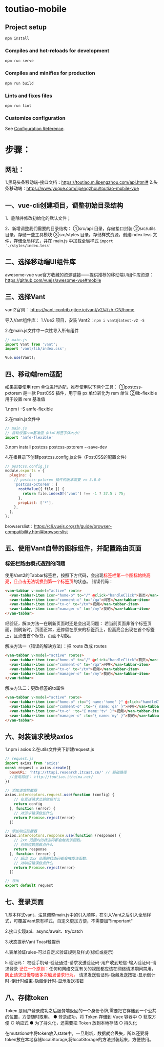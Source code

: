 # toutiao-mobile

## Project setup
```
npm install
```

### Compiles and hot-reloads for development
```
npm run serve
```

### Compiles and minifies for production
```
npm run build
```

### Lints and fixes files
```
npm run lint
```

### Customize configuration
See [Configuration Reference](https://cli.vuejs.org/config/).
# 步骤：
## 网址：
1.黑马头条移动端-接口文档：https://toutiao.m.lipengzhou.com/api.html#
2.头条移动端：https://www.yuque.com/lipengzhou/toutiao-mobile-vue
## 一、vue-cli创建项目，调整初始目录结构
1、删除并修改初始化的默认文件；

2、新增调整我们需要的目录结构：
①src/api 目录，存储接口封装
②src/utils 目录，存储一些工具模块
③src/styles 目录，存储样式资源，创建index.less 文件，存储全局样式，并在 main.js 中加载全局样式 ```import './styles/index.less'```
## 二、选择移动端UI组件库
awesome-vue vue官方收藏的资源链接——提供推荐的移动端UI组件库资源：
https://github.com/vuejs/awesome-vue#mobile
## 三、选择Vant
vant2官网：
https://vant-contrib.gitee.io/vant/v2/#/zh-CN/home

导入Vant组件库：
1.Vue2 项目，安装 Vant2：```npm i vant@latest-v2 -S```

2.在main.js文件中一次性导入所有组件
```js
// main.js
import Vant from 'vant';
import 'vant/lib/index.css';

Vue.use(Vant);
```
## 四、移动端rem适配
如果需要使用 rem 单位进行适配，推荐使用以下两个工具：
①postcss-pxtorem 是一款 PostCSS 插件，用于将 px 单位转化为 rem 单位
②lib-flexible 用于设置 rem 基准值

1.npm i -S amfe-flexible

2.在main.js文件中
```js
// main.js
// 自动设置rem基准值（html标签字体大小）
import 'amfe-flexible'
```
3.npm install postcss postcss-pxtorem --save-dev

4.在根目录下创建postcss.config.js文件（PostCSS的配置文件）
```js
// postcss.config.js
module.exports = {
  plugins: {
    // postcss-pxtorem 插件的版本需要 >= 5.0.0
    'postcss-pxtorem': {
      rootValue({ file }) {
        return file.indexOf('vant') !== -1 ? 37.5 : 75;
      },
      propList: ['*'],
    },
  },
};
```
browserslist：https://cli.vuejs.org/zh/guide/browser-compatibility.html#browserslist
## 五、使用Vant自带的图标组件，并配置路由页面
### 标签栏路由模式遇到的问题
使用Vant2的Tabbar标签栏，按照下方代码，会出现<span style="color:red">标签栏第一个图标始终高亮，且点击无法切换到第一个标签页</span>的状态。
错误代码：
```html
<van-tabbar v-model="active" route>
  <van-tabbar-item icon="home-o" to="/" @click="handleClick">首页</van-tabbar-item>
  <van-tabbar-item icon="comment-o" to="/qa">问答</van-tabbar-item>
  <van-tabbar-item icon="tv-o" to="/tv">视频</van-tabbar-item>
  <van-tabbar-item icon="manager-o" to="/my">我的</van-tabbar-item>
</van-tabbar>
```

经验证，解决方法一在刷新页面时还是会出现问题：
若当前页面非首个标签页面，则刷新时，页面正常，还停留在原来的标签页上，但高亮会出现在首个标签上，且点击首个标签，页面不切换。

解决方法一（错误的解决方法）：把 route 改成 routes
```html
<van-tabbar v-model="active" routes>
  <van-tabbar-item icon="home-o" to="/" @click="handleClick">首页</van-tabbar-item>
  <van-tabbar-item icon="comment-o" to="/qa">问答</van-tabbar-item>
  <van-tabbar-item icon="tv-o" to="/tv">视频</van-tabbar-item>
  <van-tabbar-item icon="manager-o" to="/my">我的</van-tabbar-item>
</van-tabbar>
```
解决方法二：更改标签的to属性
```html
<van-tabbar v-model="active" route>
  <van-tabbar-item icon="home-o" :to="{ name:'home' }" @click="handleClick">首页</van-tabbar-item>
  <van-tabbar-item icon="comment-o" :to="{ name:'qa' }">问答</van-tabbar-item>
  <van-tabbar-item icon="tv-o" :to="{ name:'tv' }">视频</van-tabbar-item>
  <van-tabbar-item icon="manager-o" :to="{ name:'my' }">我的</van-tabbar-item>
</van-tabbar>
```
## 六、封装请求模块axios
1.npm i axios
2.在utils文件夹下新建request.js
```js
// request.js
import axios from 'axios'
const request = axios.create({
  baseURL: 'http://ttapi.research.itcast.cn/' // 基础路径
  //备用路径： http://toutiao.itheima.net/
})

// 添加请求拦截器
axios.interceptors.request.use(function (config) {
    // 在发送请求之前做些什么
    return config
  }, function (error) {
    // 对请求错误做些什么
    return Promise.reject(error)
  })

// 添加响应拦截器
axios.interceptors.response.use(function (response) {
    // 2xx 范围内的状态码都会触发该函数。
    // 对响应数据做点什么
    return response
  }, function (error) {
    // 超出 2xx 范围的状态码都会触发该函数。
    // 对响应错误做点什么
    return Promise.reject(error)
  })

// 导出
export default request
```
## 七、登录页面
1.基本样式vant，注意调整main.js中的引入顺序，在引入Vant之后引入全局样式，可覆盖Vant原有样式，自定义更加方便，不需要加"!important"

2.接口实现api、async/await、try/catch

3.状态提示Vant Toast轻提示

4.表单验证rules-可以自定义验证规则及样式(标红或提示)

5.验证码：
校验手机号-验证通过-请求发送验证码-用户收到短信-输入验证码-请求登录
<span style="color:red">记住一个原则：</span>任何和网络交互有关的视图都应该在网络请求期间禁用，<span style="color:red">防止请求过慢导致多次触发请求行为。</span>
请求发送验证码-隐藏发送按钮-显示倒计时-倒计时结束-隐藏倒计时-显示发送按钮

## 八、存储token
Token 是用户登录成功之后服务端返回的一个身份令牌,需要把它存储到一个公共的位置，方便随时取用。
● 登录成功，将 Token 存储到 Vuex 容器中 
  ○ 获取方便
  ○ 响应式
● 为了持久化，还需要把 Token 放到本地存储 
  ○ 持久化

在mutations中将token放入state中，一旦刷新，数据就会丢失，所以还要将token放在本地存储localStorage,将localStorage的方法封装起来，方便使用。